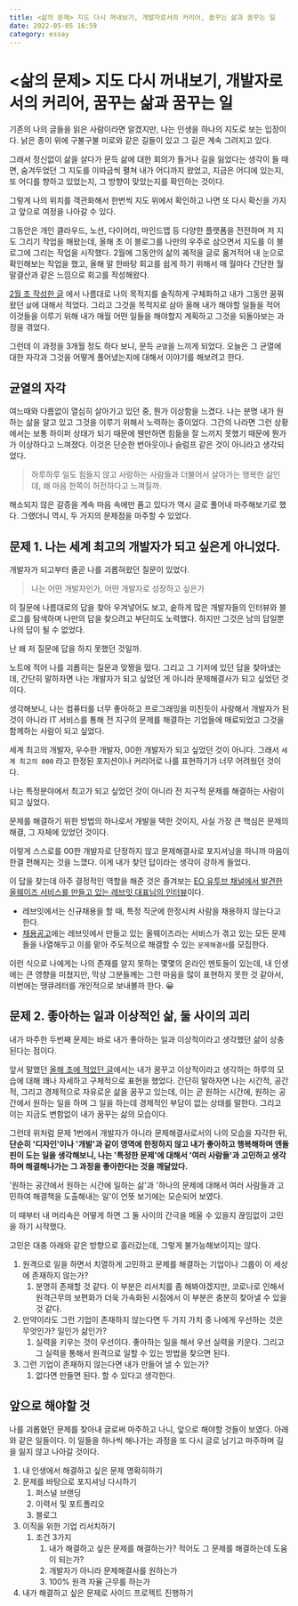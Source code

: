 ```yaml
---
title: <삶의 문제> 지도 다시 꺼내보기, 개발자로서의 커리어, 꿈꾸는 삶과 꿈꾸는 일
date: 2022-05-05 16:59
category: essay
---
```


# <삶의 문제> 지도 다시 꺼내보기, 개발자로서의 커리어, 꿈꾸는 삶과 꿈꾸는 일

기존의 나의 글들을 읽은 사람이라면 알겠지만, 나는 인생을 하나의 지도로 보는 입장이다. 낡은 종이 위에 구불구불 미로와 같은 길들이 있고 그 길은 계속 그려지고 있다.

그래서 정신없이 삶을 살다가 문득 삶에 대한 회의가 들거나 길을 잃었다는 생각이 들 때면, 숨겨두었던 그 지도를 이따금씩 펼쳐 내가 어디까지 왔었고, 지금은 어디에 있는지, 또 어디를 향하고 있었는지, 그 방향이 맞았는지를 확인하는 것이다.

그렇게 나의 위치를 객관화해서 한번씩 지도 위에서 확인하고 나면 또 다시 확신을 가지고 앞으로 여정을 나아갈 수 있다.

그동안은 개인 클라우드, 노션, 다이어리, 마인드맵 등 다양한 플랫폼을 전전하며 저 지도 그리기 작업을 해왔는데, 올해 초 이 블로그를 나만의 우주로 삼으면서 지도를 이 블로그에 그리는 작업을 시작했다. 2월에 그동안의 삶의 궤적을 글로 옮겨적어 내 눈으로 확인해보는 작업을 했고, 올해 말 한바탕 회고를 쉽게 하기 위해서 매 월마다 간단한 월말결산과 같은 느낌으로 회고를 작성해왔다.

[2월 초 작성한 글](essay-flashmap-2022.md) 에서 나름대로 나의 목적지를 솔직하게 구체화하고 내가 그동안 꿈꿔왔던 `삶`에 대해서 적었다. 그리고 그것을 목적지로 삼아 올해 내가 해야할 일들을 적어 이것들을 이루기 위해 내가 매월 어떤 일들을 해야할지 계획하고 그것을 되돌아보는 과정을 겪었다.

그런데 이 과정을 3개월 정도 하다 보니, 문득 `균열`을 느끼게 되었다. 오늘은 그 균열에 대한 자각과 그것을 어떻게 풀어냈는지에 대해서 이야기를 해보려고 한다.



## 균열의 자각

여느때와 다름없이 열심히 살아가고 있던 중, 뭔가 이상함을 느겼다. 나는 분명 내가 원하는 삶을 알고 있고 그것을 이루기 위해서 노력하는 중이었다. 그간의 나라면 그런 상황에서는 보통 하이퍼 상태가 되기 때문에 웬만하면 힘듦을 잘 느끼지 못했기 때문에 뭔가가 이상하다고 느껴졌다. 이것은 단순한 번아웃이나 슬럼프 같은 것이 아니라고 생각되었다.

> 하루하루 일도 힘들지 않고 사랑하는 사람들과 더불어서 살아가는 행복한 삶인데, 왜 마음 한쪽이 허전하다고 느껴질까.

해소되지 않은 갈증을 계속 마음 속에만 품고 있다가 역시 글로 풀어내 마주해보기로 했다. 그랬더니 역시, 두 가지의 문제점을 마주할 수 있었다.



## 문제 1. 나는 세계 최고의 개발자가 되고 싶은게 아니었다.

개발자가 되고부터 줄곧 나를 괴롭혀왔던 질문이 있었다.

> 나는 어떤 개발자인가, 어떤 개발자로 성장하고 싶은가

이 질문에 나름대로의 답을 찾아 우겨넣어도 보고, 숱하게 많은 개발자들의 인터뷰와 블로그를 탐색하며 나만의 답을 찾으려고 부단히도 노력했다. 하지만 그것은 남의 답일뿐 나의 답이 될 수 없었다.

난 왜 저 질문에 답을 하지 못했던 것일까.

노트에 적어 나를 괴롭히는 질문과 맞짱을 떴다. 그리고 그 기저에 있던 답을 찾아냈는데, 간단히 말하자면 나는 개발자가 되고 싶었던 게 아니라 문제해결사가 되고 싶었던 것이다.

생각해보니, 나는 컴퓨터를 너무 좋아하고 프로그래밍을 미친듯이 사랑해서 개발자가 된 것이 아니라 IT 서비스를 통해 전 지구의 문제를 해결하는 기업들에 매료되었고 그것을 함께하는 사람이 되고 싶었다.

세계 최고의 개발자, 우수한 개발자, 00한 개발자가 되고 싶었던 것이 아니다. 그래서 `세계 최고의 000` 라고 한정된 포지션이나 커리어로 나를 표현하기가 너무 어려웠던 것이다.

나는 특정분야에서 최고가 되고 싶었던 것이 아니라 전 지구적 문제를 해결하는 사람이 되고 싶었다.

문제를 해결하기 위한 방법의 하나로서 개발을 택한 것이지, 사실 가장 큰 핵심은 문제의 해결, 그 자체에 있었던 것이다.

이렇게 스스로를 00한 개발자로 단정하지 않고 문제해결사로 포지셔닝을 하니까 마음이 한결 편해지는 것을 느꼈다. 이게 내가 찾던 답이라는 생각이 강하게 들었다.

이 답을 찾는데 아주 결정적인 역할을 해준 것은 즐겨보는 [EO 유투브 채널에서 발견한 올웨이즈 서비스를 만들고 있는 레브잇 대표님의 인터뷰](https://youtu.be/L2sNAQYLNbA)이다.

* 레브잇에서는 신규채용을 할 때, 특정 직군에 한정시켜 사람을 채용하지 않는다고 한다.
* [채용공고](https://team.alwayz.co/)에는 레브잇에서 만들고 있는 올웨이즈라는 서비스가 겪고 있는 모든 문제들을 나열해두고 이를 맡아 주도적으로 해결할 수 있는 `문제해결사`를 모집한다.

이런 식으로 나에게는 나의 존재를 알지 못하는 몇몇의 온라인 멘토들이 있는데, 내 인생에는 큰 영향을 미쳤지만, 막상 그분들께는 그런 마음을 많이 표현하지 못한 것 같아서, 이번에는 땡큐레터를 개인적으로 보내볼까 한다. 😀



## 문제 2. 좋아하는 일과 이상적인 삶, 둘 사이의 괴리

내가 마주한 두번째 문제는 바로 내가 좋아하는 일과 이상적이라고 생각했던 삶이 상충된다는 점이다.

앞서 말했던 [올해 초에 적었던 글](essay-flashmap-2022.md)에서는 내가 꿈꾸고 이상적이라고 생각하는 하루의 모습에 대해 꽤나 자세하고 구체적으로 표현을 했었다. 간단히 말하자면 나는 시간적, 공간적, 그리고 경제적으로 자유로운 삶을 꿈꾸고 있는데, 이는 곧 원하는 시간에, 원하는 공간에서 원하는 일을 하며 그 일을 하는데 경제적인 부담이 없는 상태를 말한다. 그리고 이는 지금도 변함없이 내가 꿈꾸는 삶의 모습이다.

그런데 위처럼 문제 1번에서 개발자가 아니라 문제해결사로서의 나의 모습을 자각한 뒤, **단순히 '디자인'이나 '개발'과 같이 영역에 한정하지 않고 내가 좋아하고 행복해하며 엔돌핀이 도는 일을 생각해보니, 나는 '특정한 문제'에 대해서 '여러 사람들'과 고민하고 생각하며 해결해나가는 그 과정을 좋아한다는 것을 깨달았다.**

'원하는 공간에서 원하는 시간에 일하는 삶'과 '하나의 문제에 대해서 여러 사람들과 고민하여 해결책을 도출해내는 일'이 언뜻 보기에는 모순되어 보였다.

이 때부터 내 머리속은 어떻게 하면 그 둘 사이의 간극을 메울 수 있을지 끊임없이 고민을 하기 시작했다.

고민은 대충 아래와 같은 방향으로 흘러갔는데, 그렇게 불가능해보이지는 않다.

1. 원격으로 일을 하면서 치열하게 고민하고 문제를 해결하는 기업이나 그룹이 이 세상에 존재하지 않는가?
   1. 분명히 존재할 것 같다. 이 부분은 리서치를 좀 해봐야겠지만, 코로나로 인해서 원격근무의 보편화가 더욱 가속화된 시점에서 이 부분은 충분히 찾아낼 수 있을 것 같다.
2. 만약이라도 그런 기업이 존재하지 않는다면 두 가지 가치 중 나에게 우선하는 것은 무엇인가? 일인가 삶인가?
   1. 실력을 키우는 것이 우선이다. 좋아하는 일을 해서 우선 실력을 키운다. 그리고 그 실력을 통해서 원격으로 일할 수 있는 방법을 찾으면 된다.
3. 그런 기업이 존재하지 않는다면 내가 만들어 낼 수 있는가?
   1. 없다면 만들면 된다. 할 수 있다고 생각한다.



## 앞으로 해야할 것

나를 괴롭혔던 문제를 찾아내 글로써 마주하고 나니, 앞으로 해야할 것들이 보였다. 아래와 같은 일들이다. 이 일들을 하나씩 해나가는 과정을 또 다시 글로 남기고 마주하며 길을 잃지 않고 나아갈 것이다.

1. 내 인생에서 해결하고 싶은 문제 명확히하기
2. 문제를 바탕으로 포지셔닝 다시하기
   1. 퍼스널 브랜딩
   2. 이력서 및 포트폴리오
   3. 블로그
3. 이직을 위한 기업 리서치하기
   1. 조건 3가지
      1. 내가 해결하고 싶은 문제를 해결하는가? 적어도 그 문제를 해결하는데 도움이 되는가?
      2. 개발자가 아니라 문제해결사를 원하는가
      3. 100% 원격 자율 근무를 하는가
4. 내가 해결하고 싶은 문제로 사이드 프로젝트 진행하기

